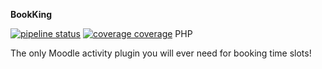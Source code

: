 **BookKing**

[![pipeline status](https://gitlab.com/team-name-colon/bookking/badges/master/pipeline.svg)](https://gitlab.com/team-name-colon/bookking/commits/master)
[![coverage coverage](https://gitlab.com/gitlab-org/gitlab-ee/badges/master/coverage.svg?job=coverage)](https://gitlab-org.gitlab.io/gitlab-ee/coverage-ruby) PHP

The only Moodle activity plugin you will ever need for booking time slots!
